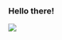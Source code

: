 ### Hello there!
![](https://github-readme-stats.vercel.app/api?username=jerrydix&count_private=true&show_icons=true&theme=codeSTACKr)

<!--
**jerrydix/jerrydix** is a ✨ _special_ ✨ repository because its `README.md` (this file) appears on your GitHub profile.

Here are some ideas to get you started:

- 🔭 I’m currently working on ...
- 🌱 I’m currently learning ...
- 👯 I’m looking to collaborate on ...
- 🤔 I’m looking for help with ...
- 💬 Ask me about ...
- 📫 How to reach me: ...
- 😄 Pronouns: ...
- ⚡ Fun fact: ...
-->

